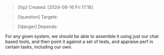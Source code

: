 
>[!tip] Created: [2024-08-16 Fri 17:16]

>[!question] Targets: 

>[!danger] Depends: 

For any given system, we should be able to assemble it using just our chat based tools, and then point it against a set of tests, and appraise perf in certain tasks, including our own.